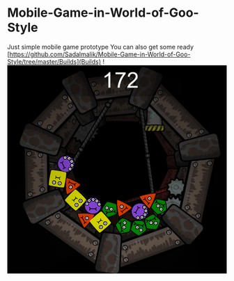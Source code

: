 # Mobile-Game-in-World-of-Goo-Style
Just simple mobile game prototype
You can also get some ready [https://github.com/Sadalmalik/Mobile-Game-in-World-of-Goo-Style/tree/master/Builds](Builds) !
![](https://github.com/Sadalmalik/Mobile-Game-in-World-of-Goo-Style/blob/master/ScreenShot.png)
